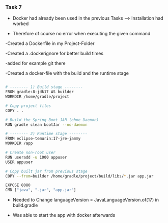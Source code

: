 ### Task 7 

- Docker had already been used in the previous Tasks --> Installation had worked

- Therefore of course no error when executing the given command 

-Created a Dockerfile in my Project-Folder

-Created a .dockerignore for better build times 

-added for example git there 

-Created a docker-file with the build and the runtime stage 

```bash

# -------- 1) Build stage --------
FROM gradle:8-jdk17 AS builder
WORKDIR /home/gradle/project

# Copy project files
COPY . .

# Build the Spring Boot JAR (ohne Daemon)
RUN gradle clean bootJar --no-daemon

# -------- 2) Runtime stage --------
FROM eclipse-temurin:17-jre-jammy
WORKDIR /app

# Create non-root user
RUN useradd -u 1000 appuser
USER appuser

# Copy built jar from previous stage
COPY --from=builder /home/gradle/project/build/libs/*.jar app.jar

EXPOSE 8080
CMD ["java", "-jar", "app.jar"]

```

- Needed to Change languageVersion = JavaLanguageVersion.of(17) in build.gradle

- Was able to start the app with docker afterwards
